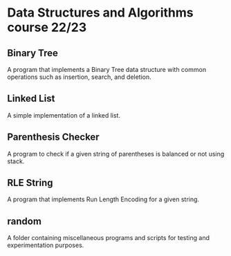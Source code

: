# Data Structures and Algorithms course 22/23




## Binary Tree
A program that implements a Binary Tree data structure with common operations such as insertion, search, and deletion.

## Linked List
A simple implementation of a linked list.


## Parenthesis Checker 
A program to check if a given string of parentheses is balanced or not using stack.

## RLE String
A program that implements Run Length Encoding for a given string.


## random
A folder containing miscellaneous programs and scripts for testing and experimentation purposes.
